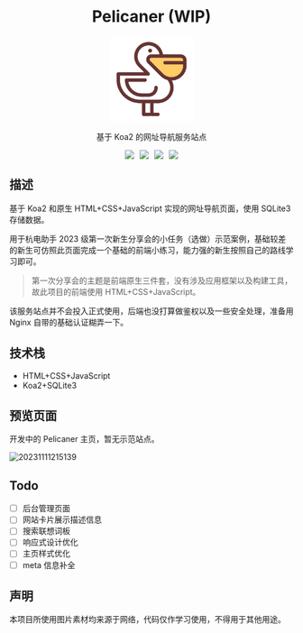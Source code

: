 <div align="center">
  <h1>Pelicaner (WIP)</h1>
  <img src="./public/images/favicon.svg" style="height:150px;">
  <p>基于 Koa2 的网址导航服务站点</p>
  <div style="display:flex;justify-content:center;">
    <img src="https://img.shields.io/badge/Node.js-43853D?style=for-the-badge&logo=node.js&logoColor=white" style="margin-right: 10px;">
    <img src="https://img.shields.io/badge/HTML5-E34F26?style=for-the-badge&logo=html5&logoColor=white" style="margin-right: 10px;">
    <img src="https://img.shields.io/badge/CSS3-1572B6?style=for-the-badge&logo=css3&logoColor=white" style="margin-right: 10px;">
    <img src="https://img.shields.io/badge/JavaScript-F7DF1E?style=for-the-badge&logo=javascript&logoColor=black">
  </div>
</div>

## 描述

基于 Koa2 和原生 HTML+CSS+JavaScript 实现的网址导航页面，使用 SQLite3 存储数据。

用于杭电助手 2023 级第一次新生分享会的小任务（选做）示范案例，基础较差的新生可仿照此页面完成一个基础的前端小练习，能力强的新生按照自己的路线学习即可。

> 第一次分享会的主题是前端原生三件套，没有涉及应用框架以及构建工具，故此项目的前端使用 HTML+CSS+JavaScript。

该服务站点并不会投入正式使用，后端也没打算做鉴权以及一些安全处理，准备用 Nginx 自带的基础认证糊弄一下。

## 技术栈

- HTML+CSS+JavaScript
- Koa2+SQLite3

## 预览页面

开发中的 Pelicaner 主页，暂无示范站点。

![20231111215139](https://agu-img.oss-cn-hangzhou.aliyuncs.com/blog/20231111215139.png)

## Todo

- [ ] 后台管理页面
- [ ] 网站卡片展示描述信息
- [ ] 搜索联想词板
- [ ] 响应式设计优化
- [ ] 主页样式优化
- [ ] meta 信息补全

## 声明

本项目所使用图片素材均来源于网络，代码仅作学习使用，不得用于其他用途。
